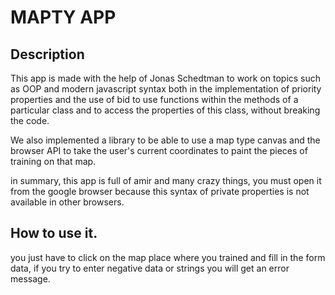 # MAPTY APP 

## Description

This app is made with the help of Jonas Schedtman to work on topics such as OOP and modern javascript syntax both in the implementation of priority properties and the use of bid to use functions within the methods of a particular class and to access the properties of this class, without breaking the code.

We also implemented a library to be able to use a map type canvas and the browser API to take the user's current coordinates to paint the pieces of training on that map.

in summary, this app is full of amir and many crazy things, you must open it from the google browser because this syntax of private properties is not available in other browsers.

## How to use it.

you just have to click on the map place where you trained and fill in the form data, if you try to enter negative data or strings you will get an error message. 
